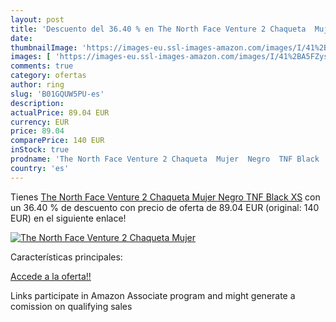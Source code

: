 ```yaml
---
layout: post
title: 'Descuento del 36.40 % en The North Face Venture 2 Chaqueta  Mujer'
date: 
thumbnailImage: 'https://images-eu.ssl-images-amazon.com/images/I/41%2BA5FZysTL._SL200_.jpg'
images: [ 'https://images-eu.ssl-images-amazon.com/images/I/41%2BA5FZysTL._SL200_.jpg' ]
comments: true
category: ofertas
author: ring
slug: 'B01GQUW5PU-es'
description:
actualPrice: 89.04 EUR
currency: EUR
price: 89.04
comparePrice: 140 EUR
inStock: true
prodname: 'The North Face Venture 2 Chaqueta  Mujer  Negro  TNF Black   XS'
country: 'es'
---
```


Tienes [The North Face Venture 2 Chaqueta  Mujer  Negro  TNF Black   XS](https://www.amazon.es/dp/B01GQUW5PU/?tag=tolees-21) con un 36.40 % de descuento con precio de oferta de 89.04 EUR (original: 140 EUR) en el siguiente enlace!

[![The North Face Venture 2 Chaqueta  Mujer](https://images-eu.ssl-images-amazon.com/images/I/41%2BA5FZysTL._SL200_.jpg)](https://www.amazon.es/dp/B01GQUW5PU/?tag=tolees-21)

Características principales:


[Accede a la oferta!!](https://www.amazon.es/dp/B01GQUW5PU/?tag=tolees-21)

Links participate in Amazon Associate program and might generate a comission on qualifying sales



